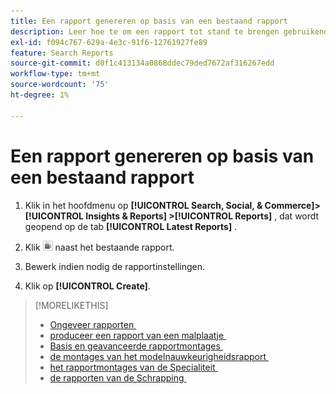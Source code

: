 ```yaml
---
title: Een rapport genereren op basis van een bestaand rapport
description: Leer hoe te om een rapport tot stand te brengen gebruikend een eerder-geproduceerd rapport.
exl-id: f094c767-629a-4e3c-91f6-12761927fe89
feature: Search Reports
source-git-commit: d0f1c413134a0868ddec79ded7672af316267edd
workflow-type: tm+mt
source-wordcount: '75'
ht-degree: 1%

---
```


# Een rapport genereren op basis van een bestaand rapport

1. Klik in het hoofdmenu op **[!UICONTROL Search, Social, & Commerce]> [!UICONTROL Insights & Reports] >[!UICONTROL Reports]** , dat wordt geopend op de tab **[!UICONTROL Latest Reports]** .

1. Klik ![&#x200B; creëren Vergelijkbare knoop &#x200B;](/help/search-social-commerce/assets/create-similar.png " creeert Vergelijkbare knoop ") naast het bestaande rapport.

1. Bewerk indien nodig de rapportinstellingen.

1. Klik op **[!UICONTROL Create]**.

>[!MORELIKETHIS]
>
>* [&#x200B; Ongeveer rapporten &#x200B;](/help/search-social-commerce/reports/report-about.md)
>* [&#x200B; produceer een rapport van een malplaatje &#x200B;](/help/search-social-commerce/reports/management/report-generate-from-template.md)
>* [&#x200B; Basis en geavanceerde rapportmontages &#x200B;](/help/search-social-commerce/reports/management/basic-advanced/basic-advanced-report-settings.md)
>* [&#x200B; de montages van het modelnauwkeurigheidsrapport &#x200B;](/help/search-social-commerce/reports/management/model-accuracy/model-accuracy-report-settings.md)
>* [&#x200B; het rapportmontages van de Specialiteit &#x200B;](/help/search-social-commerce/reports/management/specialty/specialty-report-settings.md)
>* [&#x200B; de rapporten van de Schrapping &#x200B;](/help/search-social-commerce/reports/management/report-delete.md)
